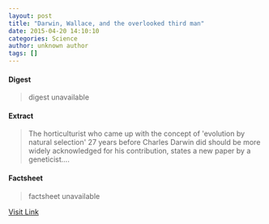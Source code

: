 ```yaml
---
layout: post
title: "Darwin, Wallace, and the overlooked third man"
date: 2015-04-20 14:10:10
categories: Science
author: unknown author
tags: []
---
```



#### Digest
>digest unavailable

#### Extract
>The horticulturist who came up with the concept of 'evolution by natural selection' 27 years before Charles Darwin did should be more widely acknowledged for his contribution, states a new paper by a geneticist....

#### Factsheet
>factsheet unavailable

[Visit Link](http://feeds.sciencedaily.com/~r/sciencedaily/~3/7v42GcAWfY0/150420101010.htm)


